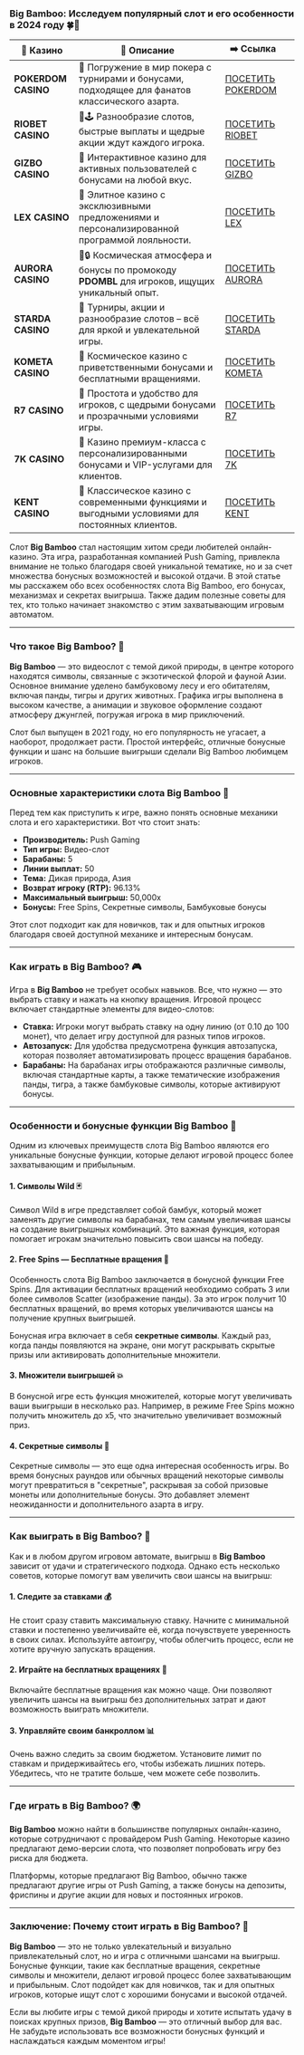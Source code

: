 ### **Big Bamboo: Исследуем популярный слот и его особенности в 2024 году 🍀🎰**
| 🎰 Казино           | 📜 Описание                                                                                       | ➡️ Ссылка                                                                                          |   |
| ------------------- | ------------------------------------------------------------------------------------------------- | -------------------------------------------------------------------------------------------------- | - |
| **POKERDOM CASINO** | 🎲 Погружение в мир покера с турнирами и бонусами, подходящее для фанатов классического азарта.   | [ПОСЕТИТЬ POKERDOM](https://brandplay.link/FwVc4f)                                                 |   |
| **RIOBET CASINO**   | 🌟🕹️ Разнообразие слотов, быстрые выплаты и щедрые акции ждут каждого игрока.                    | [ПОСЕТИТЬ RIOBET](https://brandplay.link/TnjsxFvH)                                                 |   |
| **GIZBO CASINO**    | 🚀 Интерактивное казино для активных пользователей с бонусами на любой вкус.                      | [ПОСЕТИТЬ GIZBO](https://brandplay.link/rvzLrVLp)                                                  |   |
| **LEX CASINO**      | 🎰 Элитное казино с эксклюзивными предложениями и персонализированной программой лояльности.      | [ПОСЕТИТЬ LEX](https://brandplay.link/VMqNXPFs)                                                    |   |
| **AURORA CASINO**   | 🌌🔒 Космическая атмосфера и бонусы по промокоду **PDOMBL** для игроков, ищущих уникальный опыт. | [ПОСЕТИТЬ AURORA](https://10trafic-stat2.com/click/668546556bcc6313411604bc/6766/13031/subaccount) |   |
| **STARDA CASINO**   | 🌠 Турниры, акции и разнообразие слотов – всё для яркой и увлекательной игры.                     | [ПОСЕТИТЬ STARDA](https://brandplay.link/HDcDrxLk)                                                 |   |
| **KOMETA CASINO**   | 💫 Космическое казино с приветственными бонусами и бесплатными вращениями.                        | [ПОСЕТИТЬ KOMETA](https://brandplay.link/jHzFFYGv)                                                 |   |
| **R7 CASINO**       | 🎯 Простота и удобство для игроков, с щедрыми бонусами и прозрачными условиями игры.              | [ПОСЕТИТЬ R7](https://brandplay.link/dByFXP7h)                                                     |   |
| **7K CASINO**       | 💎 Казино премиум-класса с персонализированными бонусами и VIP-услугами для клиентов.             | [ПОСЕТИТЬ 7K](https://brandplay.link/dd46bNgD)                                                     |   |
| **KENT CASINO**     | 🎲 Классическое казино с современными функциями и выгодными условиями для постоянных клиентов.    | [ПОСЕТИТЬ KENT](https://brandplay.link/XRH1g6Vb)      
Слот **Big Bamboo** стал настоящим хитом среди любителей онлайн-казино. Эта игра, разработанная компанией Push Gaming, привлекла внимание не только благодаря своей уникальной тематике, но и за счет множества бонусных возможностей и высокой отдачи. В этой статье мы расскажем обо всех особенностях слота Big Bamboo, его бонусах, механизмах и секретах выигрыша. Также дадим полезные советы для тех, кто только начинает знакомство с этим захватывающим игровым автоматом.

***

### **Что такое Big Bamboo? 🐼**

**Big Bamboo** — это видеослот с темой дикой природы, в центре которого находятся символы, связанные с экзотической флорой и фауной Азии. Основное внимание уделено бамбуковому лесу и его обитателям, включая панды, тигры и других животных. Графика игры выполнена в высоком качестве, а анимации и звуковое оформление создают атмосферу джунглей, погружая игрока в мир приключений.

Слот был выпущен в 2021 году, но его популярность не угасает, а наоборот, продолжает расти. Простой интерфейс, отличные бонусные функции и шанс на большие выигрыши сделали Big Bamboo любимцем игроков.

***

### **Основные характеристики слота Big Bamboo 🦢**

Перед тем как приступить к игре, важно понять основные механики слота и его характеристики. Вот что стоит знать:

* **Производитель:** Push Gaming
* **Тип игры:** Видео-слот
* **Барабаны:** 5
* **Линии выплат:** 50
* **Тема:** Дикая природа, Азия
* **Возврат игроку (RTP):** 96.13%
* **Максимальный выигрыш:** 50,000x
* **Бонусы:** Free Spins, Секретные символы, Бамбуковые бонусы

Этот слот подходит как для новичков, так и для опытных игроков благодаря своей доступной механике и интересным бонусам.

***

### **Как играть в Big Bamboo? 🎮**

Игра в **Big Bamboo** не требует особых навыков. Все, что нужно — это выбрать ставку и нажать на кнопку вращения. Игровой процесс включает стандартные элементы для видео-слотов:

* **Ставка:** Игроки могут выбрать ставку на одну линию (от 0.10 до 100 монет), что делает игру доступной для разных типов игроков.
* **Автозапуск:** Для удобства предусмотрена функция автозапуска, которая позволяет автоматизировать процесс вращения барабанов.
* **Барабаны:** На барабанах игры отображаются различные символы, включая стандартные карты, а также тематические изображения панды, тигра, а также бамбуковые символы, которые активируют бонусы.

***

### **Особенности и бонусные функции Big Bamboo 🌿**

Одним из ключевых преимуществ слота Big Bamboo являются его уникальные бонусные функции, которые делают игровой процесс более захватывающим и прибыльным.

#### **1. Символы Wild 🃏**

Символ Wild в игре представляет собой бамбук, который может заменять другие символы на барабанах, тем самым увеличивая шансы на создание выигрышных комбинаций. Это важная функция, которая помогает игрокам значительно повысить свои шансы на победу.

#### **2. Free Spins — Бесплатные вращения 🎁**

Особенность слота Big Bamboo заключается в бонусной функции Free Spins. Для активации бесплатных вращений необходимо собрать 3 или более символов Scatter (изображение панды). За это игрок получит 10 бесплатных вращений, во время которых увеличиваются шансы на получение крупных выигрышей.

Бонусная игра включает в себя **секретные символы**. Каждый раз, когда панды появляются на экране, они могут раскрывать скрытые призы или активировать дополнительные множители.

#### **3. Множители выигрышей 💥**

В бонусной игре есть функция множителей, которые могут увеличивать ваши выигрыши в несколько раз. Например, в режиме Free Spins можно получить множитель до x5, что значительно увеличивает возможный приз.

#### **4. Секретные символы 🐅**

Секретные символы — это еще одна интересная особенность игры. Во время бонусных раундов или обычных вращений некоторые символы могут превратиться в "секретные", раскрывая за собой призовые монеты или дополнительные бонусы. Это добавляет элемент неожиданности и дополнительного азарта в игру.

***

### **Как выиграть в Big Bamboo? 🏅**

Как и в любом другом игровом автомате, выигрыш в **Big Bamboo** зависит от удачи и стратегического подхода. Однако есть несколько советов, которые помогут вам увеличить свои шансы на выигрыш:

#### **1. Следите за ставками 💰**

Не стоит сразу ставить максимальную ставку. Начните с минимальной ставки и постепенно увеличивайте её, когда почувствуете уверенность в своих силах. Используйте автоигру, чтобы облегчить процесс, если не хотите вручную запускать вращения.

#### **2. Играйте на бесплатных вращениях 🎉**

Включайте бесплатные вращения как можно чаще. Они позволяют увеличить шансы на выигрыш без дополнительных затрат и дают возможность выиграть множители.

#### **3. Управляйте своим банкроллом 📊**

Очень важно следить за своим бюджетом. Установите лимит по ставкам и придерживайтесь его, чтобы избежать лишних потерь. Убедитесь, что не тратите больше, чем можете себе позволить.

***

### **Где играть в Big Bamboo? 🌍**

**Big Bamboo** можно найти в большинстве популярных онлайн-казино, которые сотрудничают с провайдером Push Gaming. Некоторые казино предлагают демо-версии слота, что позволяет попробовать игру без риска для бюджета.

Платформы, которые предлагают Big Bamboo, обычно также предлагают другие игры от Push Gaming, а также бонусы на депозиты, фриспины и другие акции для новых и постоянных игроков.

***

### **Заключение: Почему стоит играть в Big Bamboo? 🌟**

**Big Bamboo** — это не только увлекательный и визуально привлекательный слот, но и игра с отличными шансами на выигрыш. Бонусные функции, такие как бесплатные вращения, секретные символы и множители, делают игровой процесс более захватывающим и прибыльным. Слот подойдет как для новичков, так и для опытных игроков, которые ищут слот с хорошими бонусами и высокой отдачей.

Если вы любите игры с темой дикой природы и хотите испытать удачу в поисках крупных призов, **Big Bamboo** — это отличный выбор для вас. Не забудьте использовать все возможности бонусных функций и наслаждаться каждым моментом игры!
